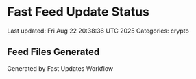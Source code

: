 # Fast Feed Update Status
Last updated: Fri Aug 22 20:38:36 UTC 2025
Categories: crypto

## Feed Files Generated

Generated by Fast Updates Workflow
